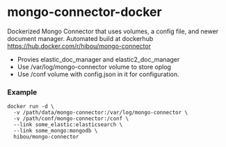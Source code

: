 # mongo-connector-docker
Dockerized Mongo Connector that uses volumes, a config file, and newer document manager. 
Automated build at dockerhub https://hub.docker.com/r/hibou/mongo-connector

- Provies elastic\_doc\_manager and elastic2\_doc\_manager
- Use /var/log/mongo-connector volume to store oplog
- Use /conf volume with config.json in it for configuration.

### Example

```
docker run -d \
  -v /path/data/mongo-connector:/var/log/mongo-connector \
  -v /path/conf/mongo-connector:/conf \
  --link some_elastic:elasticsearch \
  --link some_mongo:mongodb \
  hibou/mongo-connector
```
